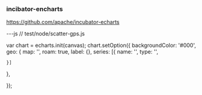 ### incibator-encharts

https://github.com/apache/incubator-echarts

---js
// test/node/scatter-gps.js

var chart = echarts.init(canvas);
chart.setOption({
  backgroundColor: '#000',
  geo: {
    map: '',
    roam: true,
    label: {},
    series: [{
      name: '',
      type: '',
      
    }]
  },
  
});


```


```
```

```
```


